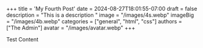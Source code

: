 +++
title = 'My Fourth Post'
date = 2024-08-27T18:01:55-07:00
draft = false
description = "This is a description "
image = "/images/4s.webp"
imageBig = "/images/4b.webp"
categories = ["general", "html", "css"]
authors = ["The Admin"]
avatar = "/images/avatar.webp" 
+++

Test Content